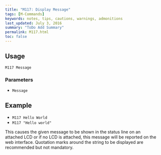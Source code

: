 ```yaml
---
title: "M117: Display Message" 
tags: [M-Commands]
keywords: notes, tips, cautions, warnings, admonitions
last_updated: July 3, 2016
summary: "ToDo Add Summary"
permalink: M117.html
toc: false
---
```



## Usage ##

`M117 Message`

### Parameters ###
+ `Message`

## Example ##

+ `M117 Hello World`
+ `M117 "Hello world"`

This causes the given message to be shown in the status line on an attached LCD or if no LCD is attached, this message will be reported on the web interface. Quotation marks around the string to be displayed are recommended but not mandatory.
